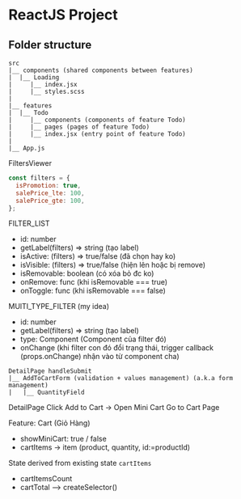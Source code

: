 # ReactJS Project

## Folder structure

```
src
|__ components (shared components between features)
|  |__ Loading
|     |__ index.jsx
|     |__ styles.scss
|
|__ features
|  |__ Todo
|     |__ components (components of feature Todo)
|     |__ pages (pages of feature Todo)
|     |__ index.jsx (entry point of feature Todo)
|
|__ App.js
```

FiltersViewer

```js
const filters = {
  isPromotion: true,
  salePrice_lte: 100,
  salePrice_gte: 100,
};
```

FILTER_LIST

- id: number
- getLabel(filters) => string (tạo label)
- isActive: (filters) => true/false (đã chọn hay ko)
- isVisible: (filters) => true/false (hiện lên hoặc bị remove)
- isRemovable: boolean (có xóa bỏ đc ko)
- onRemove: func (khi isRemovable === true)
- onToggle: func (khi isRemovable === false)

MUlTI_TYPE_FILTER (my idea)

- id: number
- getLabel(filters) => string (tạo label)
- type: Component (Component của filter đó)
- onChange (khi filter con đó đổi trạng thái, trigger callback (props.onChange) nhận vào từ component cha)

```
DetailPage handleSubmit
|__ AddToCartForm (validation + values management) (a.k.a form management)
|   |__ QuantityField
```

DetailPage
Click Add to Cart
-> Open Mini Cart
Go to Cart Page

Feature: Cart (Giỏ Hàng)

- showMiniCart: true / false
- cartItems -> item (product, quantity, id:=productId)

State derived from existing state `cartItems`

- cartItemsCount
- cartTotal
  --> createSelector()
